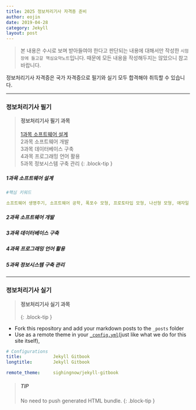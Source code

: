 ```yaml
---
title: 2025 정보처리기사 자격증 준비
author: eojin
date: 2019-04-28
category: Jekyll
layout: post
---
```


> 본 내용은 수시로 보며 받아들여야 한다고 판단되는 내용에 대해서만 작성한 `시험장에 들고갈 핵심요약노트`입니다. 때문에 모든 내용을 작성해두지는 않았으니 참고바랍니다.

정보처리기사 자격증은 국가 자격증으로 필기와 실기 모두 합격해야 취득할 수 있습니다.

---

### 정보처리기사 필기

>**정보처리기사 필기 과목** <br><br>
[1과목 소프트웨어 설계][1]<br>
2과목 소프트웨어 개발<br>
3과목 데이터베이스 구축<br>
4과목 프로그래밍 언어 활용<br>
5과목 정보시스템 구축 관리
{: .block-tip }

##### 1과목 소프트웨어 설계

```yaml
#핵심 키워드

소프트웨어 생명주기, 소프트웨어 공학, 폭포수 모형, 프로토타입 모형, 나선형 모형, 애자일 모형, 애자일 개발의 네 가지 핵심 가치, 스크럼의 개요, 스크럼 개발 프로세스, XP, XP의 주요 실천 방법, 현행 시스템 파악, 데이터베이스 관리시스템, WAS, 요구사항 정의, 요구사항 개발 프로세스, 요구사항 명세 기법, 요구사항 분석의 개요, DFD, 자료 사전, 요구사항 분석을 위한 CASE, HIPO, UML, 관계, 다이어그램, 스테레오 타입, 유스케이스 다이어그램, 클래스 다이어그램, 순서 다이어그램, UI의 특징, UI의 구분, UI의 기본원칙, UI의 설계 지침, UI 개발 시스템의 기능, UI 설계 도구, 
```

##### 2과목 소프트웨어 개발

##### 3과목 데이터베이스 구축

##### 4과목 프로그래밍 언어 활용

##### 5과목 정보시스템 구축 관리

---

### 정보처리기사 실기

>**정보처리기사 실기 과목** <br><br>
{: .block-tip }

- Fork this repository and add your markdown posts to the `_posts` folder
- Use as a remote theme in your [`_config.yml`][6](just like what we do for this
  site itself),

```yaml
# Configurations
title:            Jekyll Gitbook
longtitle:        Jekyll Gitbook

remote_theme:     sighingnow/jekyll-gitbook
```

> ##### TIP
>
> No need to push generated HTML bundle.
{: .block-tip }

[1]: https://pages.github.com
[2]: https://github.com/sighingnow/jekyll-gitbook/fork
[3]: https://pages.github.com/themes
[4]: https://docs.github.com/en/pages/setting-up-a-github-pages-site-with-jekyll/adding-a-theme-to-your-github-pages-site-using-jekyll
[5]: https://github.com/sighingnow/jekyll-gitbook/fork
[6]: https://github.com/sighingnow/jekyll-gitbook/blob/master/_config.yml
